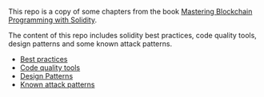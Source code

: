 This repo is a copy of some chapters from the book [Mastering Blockchain Programming with Solidity](https://www.amazon.fr/Mastering-Blockchain-Programming-Solidity-production-ready/dp/1839218266).

The content of this repo includes solidity best practices, code quality tools, design patterns and some known attack patterns.

- [Best practices](best-practices/Readme.md)
- [Code quality tools](code-quality/Readme.md)
- [Design Patterns](design-patterns/Readme.md)
- [Known attack patterns](known-attack-patterns/Readme.md)
